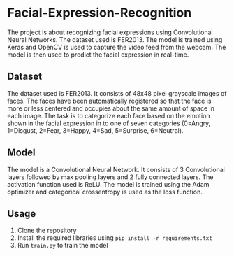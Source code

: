 # Facial-Expression-Recognition
The project is about recognizing facial expressions using Convolutional Neural Networks. The dataset used is FER2013. The model is trained using Keras and OpenCV is used to capture the video feed from the webcam. The model is then used to predict the facial expression in real-time.

## Dataset
The dataset used is FER2013. It consists of 48x48 pixel grayscale images of faces. The faces have been automatically registered so that the face is more or less centered and occupies about the same amount of space in each image. The task is to categorize each face based on the emotion shown in the facial expression in to one of seven categories (0=Angry, 1=Disgust, 2=Fear, 3=Happy, 4=Sad, 5=Surprise, 6=Neutral).

## Model
The model is a Convolutional Neural Network. It consists of 3 Convolutional layers followed by max pooling layers and 2 fully connected layers. The activation function used is ReLU. The model is trained using the Adam optimizer and categorical crossentropy is used as the loss function.

## Usage
1. Clone the repository
2. Install the required libraries using `pip install -r requirements.txt`
3. Run `train.py` to train the model

 

